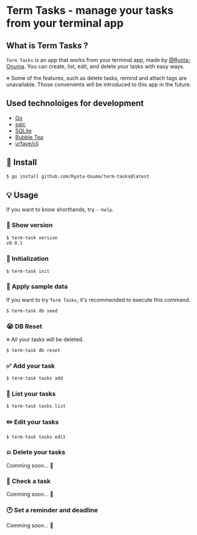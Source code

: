 # Term Tasks - manage your tasks from your terminal app

## What is Term Tasks ? 
`Term Tasks` is an app that works from your terminal app, made by [@Ryota-Onuma](https://github.com/Ryota-Onuma).
You can create, list, edit, and delete your tasks with easy ways.

※ Some of the features, such as delete tasks, remind and attach tags are unavailable. Those convenients will be introduced to this app in the future.

## Used technoloiges for development
- [Go](https://go.dev/)
- [sqlc](https://sqlc.dev/)
- [SQLite](https://www.sqlite.org/index.html)
- [Bubble Tea](https://github.com/charmbracelet/bubbletea)
- [urfave/cli](https://github.com/urfave/cli)

## 🚀 Install

```sh
$ go install github.com/Ryota-Onuma/term-tasks@latest
```

## 💡 Usage

If you want to know shorthands, try `--help`.

### 🙈 Show version

```sh
$ term-task version
v0.0.1
```

### 🙏 Initialization

```sh
$ term-task init
```

### 🌱 Apply sample data

If you want to try `Term Tasks`, it's recommended to execute this command.

```sh
$ term-task db seed
```

### 😭 DB Reset

※ All your tasks will be deleted.

```sh
$ term-task db reset
```

### ✅ Add your task
```sh
$ term-task tasks add
```

### 📃 List your tasks
```sh
$ term-task tasks list
```

### ✏️ Edit your tasks
```sh
$ term-task tasks edit
```
### 💥 Delete your tasks

Comming soon... 🙏

### 📃 Check a task

Comming soon... 🙏

### 🕐 Set a reminder and deadline

Comming soon... 🙏


